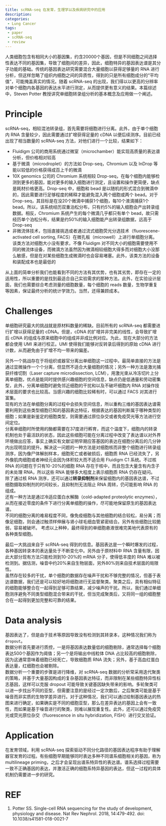 ```yaml
---
title: scRNA-seq 在发育，生理学以及疾病研究中的应用
description: 
categories:
 - Lung Cancer
tags:
 - paper
 - scRNA-seq
 - review
---
```


人类细胞包含有相同大小的基因集，约含20000个基因，但是不同细胞之间选择性表达不同的基因集，导致了细胞间的差异，因此，细胞特异的基因表达谱是其分子功能的基础。传统的基因表达研究需要混合大量细胞以获得足够量的 RNA 进行分析，但这样忽略了组织内细胞之间的异质性，得到的只是所有细胞成分的“平均值”，可能掩盖真实的情况。随着 scRNA-seq 的出现，我们得以以更高的分辨率对单个细胞内各基因的表达水平进行测定，从而提供更有意义的结果。本篇综述中，Steven Potter 教授讲究单细胞转录组分析的基本概念及应用做一个阐述。  

<!-- more -->

# Principle 
scRNA-seq，相较混池转录组，首先需要将细胞进行分离。此外，由于单个细胞内 RNA 含量较少，因此需要通过扩增获得足量的 cDNA 以便后续测序。目前已经出现了相当数量的 scRNA-seq 方法，对他们进行一个比较，结果如下：  
* Fluidigm 公司的商用系统通过微室（microchamber）能实现高质量的表达谱分析，但价格相对较高  
* 基于微滴（microdroplet）的方法如 Drop-seq，Chromium 以及 InDrop 等能以较低的价格获得成百上千的微滴  
* 10X genomics 公司的 Chromium 系统相较 Drop-seq，在每个细胞内能够检测到更多的基因，能对更多的输入细胞进行测定，且设置和操作更简便，缺点是耗材价格更高。Drop-seq 中，细胞和 bead 是以随机的形式混合到微滴中的，因此需要进行足够程度的稀释才能避免混入两个细胞或两个 bead。对于 Drop-seq，其目标是在没20个微滴中捕获1个细胞，每10个液滴捕获1个 bead。所以，该系统经历双重泊松分布，只有约5%的输入细胞会产出转录组数据。相反，Chromium 系统产生的每个微滴几乎都只有单个 bead，故只需经历单个泊松分布，结果是约50%的输入细胞能产出转录组数据，远高于 Drop-seq  
* 非微流体技术，包括直接挑选或者通过流式细胞荧光分选技术（fluorescene-activated cell sorting, FACS）在微孔板（microwell）上进行单细胞分离。该类方法对细胞大小没有要求，不像 Fluidigm 对不同大小的细胞需要使用不同的微流体设备，而微滴方法虽然因为微滴相较细胞大得多而对细胞大小没那么敏感，但是在对某些细胞生成微滴时也会容易堵塞。此外，该类方法的设备和装配成本也是最低的  
  
从上面的简单分析我们也能看到不同的方法有其优势，也有其劣势，即存在一定的适用性，所以重要的是找到最适合自己实验需求的那种方法。此外，在实验设计层面，我们也需要综合考虑测量的细胞数量，每个细胞的 reads 数量，生物学重复等因素，保证最终分析的统计学效力。当然，还得兼顾成本。  
  
# Challenges  
单细胞研究最大的挑战就是原材料数量的稀缺。目前所有的 scRNA-seq 都需要进行扩增以获得足量的 cDNA。但是，cDNA 的扩增并非完美的线性，会导致扩增后 cDNA 的组成与原来细胞中的组成并非成比例对应。为此，现在大部分的方法都会使用 UMI 来进行校正。UMI 使得我们能够对反转录后得到的原始 cDNA 进行计数，从而避免由于扩增不均一带来的偏差。  
  
另外一个挑战存在于将组织或器官分离出单细胞这一过程中。最简单直接的方法是通过显微操作一个个分离，但显然不适合大量细胞的情况；另外一种方法是激光捕获纤维切割（Laser capture microdissection, LCM），用激光束从冷冻切片上分离单细胞，优点是能同时提供感兴趣细胞的空间信息，缺点仍是低通量和劳动密集型，此外，分离单细胞时避免邻近细胞的干扰和以及不破坏细胞内 RNA 对操作技术层面的要求也比较高。当感兴趣的细胞比较稀有时，可以通过 FACS 对其进行富集。  
现有的方法在单细胞分离的过程中会损失空间信息，所以重构三维的基因表达谱需要利用到这些类型细胞已知的基因表达特征，根据表达的基因判断属于哪种类型的细胞；如果是新鉴定的细胞类型，则需要通过原位杂交或者免疫荧光等方法进行空间定位。  
分离单细胞时所使用的酶都需要在37度进行孵育，而这个温度下，细胞内的转录机制也处于最活跃的状态，因此这些细胞可能在分离过程中改变了表达谱以对外界环境做出应答，事实上确实有文献证明早期应答基因的表达在细胞分离后的几分钟内出现明显的提升。解决这一问题的一种方法是对细胞核而非整个细胞进行转录组测序，因为像尸体解剖样本，细胞死亡或者破损后，细胞质 RNA 已经流失了，另外像肌肉细胞或者神经元会因为体积较大而不适合用 Fluidigm C1 系统。不过核 RNA 的问题在于只有10-20%的细胞 RNA 存在于核中，而且包含大量含有内含子的未处理 RNA，所以这些 RNA 能够多大程度上表示细胞质 RNA 仍存在疑问。  
除了通过核 RNA 测序，还可以通过**转录抑制剂**来保留细胞内的基因表达谱，不过细胞摄取抑制剂的时间较长，且抑制剂无法阻止 RNA 周转，仍可能影响 RNA 的组成。  
还有一种方法是通过冷适应蛋白水解酶（cold-adapted proteolytic enzymes），从而在接近零度的条件下进行分离单细胞的操作，尽可能地保留原生的基因表达谱。  
不同的细胞分离的难易程度不同，像免疫细胞与其他细胞的结合较松，易分离；而像足细胞，则会通过触须样伸展与肾小球毛细血管紧密结合。另外有些细胞比较脆弱，容易被破坏。  考虑以上种种，最终得到的单细胞悬液很难完美地代表原有的各种类型细胞。  
  
最后一大挑战来自于 scRNA-seq 得到的信息。基因表达是一个瞬时爆发的过程，各种基因转录本的表达量处于不断变化中。另外由于原材料中 RNA 含量有限，因此大部分现有方法只能检测到10-20%的 mRNA 分子，使得低丰度的 RNA 难以被检测到。据估测，噪音中约20%来自生物层面，另外80%则来自技术层面的局限性。  
虽然存在较多的干扰，单个细胞的数据存在噪声干扰和不够完整的情况，但基于表达谱数据，我们还是可以较好地将细胞进行无监督聚类。聚类之后，具有相似特征的细胞能够整合在一起得到足够可靠结果，减少噪声的干扰。所以，我们通过单细胞测序避免不同类型细胞混合带来的干扰，但当完成聚类后，又将同一组的细胞整合在一起得到更加完整和可靠的结果。  
  
# Data analysis
基因表达了，但是由于技术等原因导致没有检测到其转录本，这种情况我们称为 `dropout`。  
数据分析首先要进行质控，一是将基因表达数量低的细胞剔除，通常选择每个细胞表达500个基因作为阈值；另一个是将输出中线粒体 DNA 占比较高的细胞剔除，因为这通常意味着细胞已经死亡，导致细胞质 RNA 流失；另外，基于高血红蛋白表达量，红细胞也会被剔除。  
数据分析一个重要的步骤是进行降维，对 scRNA-seq 数据的分析常采用迭代聚类的策略，并基于大量基因构成的复杂基因表达特征，而非限制在某些细胞特异性标志基因，这样可以克服 dropout 可能导致关键基因缺失带来的影响。多轮聚类可以进一步找出不同的亚型，但需要注意的是经过一定次数后，之后聚类可能是基于噪音而非实质的生物学差异进行。对于这种情况，我们可以通过绘制基因表达的热图来进行确定，如果确实是不同的细胞亚型，那么在差异表达的基因上会有一致性，而如果是基于噪音进行的聚类，则难以展现重复性。此外，还可以通过免疫荧光或荧光原位杂交（fluorescence in situ hybridization, FISH）进行交叉验证。  
  
# Application
在发育领域，利用 scRNA-seq 探索驱动不同分化路径的基因表达程序有助于理解器官发育的过程。有些细胞早期能够同时表达多种不同谱系细胞相关的基因，称为 multilineage priming，之后才会呈现出谱系特异性的表达谱。谱系选择过程需要一致不正确基因的表达，并激活正确的细胞系特异基因的表达，但这一过程的具体机制仍需要进一步的研究。  
  
# REF
1. Potter SS. Single-cell RNA sequencing for the study of development, physiology and disease. Nat Rev Nephrol. 2018, 14:479-492. doi: 10.1038/s41581-018-0021-7
